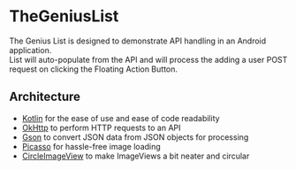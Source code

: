 # TheGeniusList

The Genius List is designed to demonstrate API handling in an Android application.  
List will auto-populate from the API and will process the adding a user POST request on clicking the Floating Action Button.  

## Architecture
* [Kotlin](https://kotlinlang.org/) for the ease of use and ease of code readability
* [OkHttp](https://square.github.io/okhttp/) to perform HTTP requests to an API
* [Gson](https://github.com/google/gson) to convert JSON data from JSON objects for processing
* [Picasso](https://square.github.io/picasso/) for hassle-free image loading
* [CircleImageView](https://github.com/hdodenhof/CircleImageView) to make ImageViews a bit neater and circular
